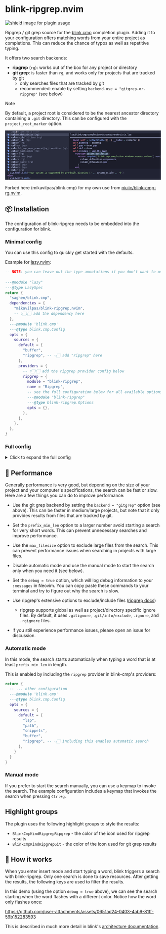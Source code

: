 # blink-ripgrep.nvim

<a href="https://dotfyle.com/plugins/mikavilpas/blink-ripgrep.nvim">
  <img
    src="https://dotfyle.com/plugins/mikavilpas/blink-ripgrep.nvim/shield?style=flat-square"
    alt="shield image for plugin usage"
  />
</a>

Ripgrep / git grep source for the
[blink.cmp](https://github.com/Saghen/blink.cmp) completion plugin. Adding it to
your configuration offers matching words from your entire project as
completions. This can reduce the chance of typos as well as repetitive typing.

It offers two search backends:

- **ripgrep** (`rg`): works out of the box for any project or directory
- **git grep**: is faster than `rg`, and works only for projects that are
  tracked by git
  - only searches files that are tracked by git
  - recommended: enable by setting `backend.use = "gitgrep-or-ripgrep"` (see
    below)

> [!NOTE]
>
> By default, a project root is considered to be the nearest ancestor directory
> containing a `.git` directory. This can be configured with the
> `project_root_marker` option.

![blink-ripgrep search with a context preview](./demo/screenshot.png)

Forked here (mikavilpas/blink.cmp) for my own use from
[niuiic/blink-cmp-rg.nvim](https://github.com/niuiic/blink-cmp-rg.nvim).

## 📦 Installation

The configuration of blink-ripgrep needs to be embedded into the configuration
for blink.

### Minimal config

You can use this config to quickly get started with the defaults.

Example for [lazy.nvim](https://lazy.folke.io/):

```lua
-- NOTE: you can leave out the type annotations if you don't want to use them

---@module "lazy"
---@type LazySpec
return {
  "saghen/blink.cmp",
  dependencies = {
    "mikavilpas/blink-ripgrep.nvim",
    -- 👆🏻👆🏻 add the dependency here
  },
  ---@module 'blink.cmp'
  ---@type blink.cmp.Config
  opts = {
    sources = {
      default = {
        "buffer",
        "ripgrep", -- 👈🏻 add "ripgrep" here
      },
      providers = {
        -- 👇🏻👇🏻 add the ripgrep provider config below
        ripgrep = {
          module = "blink-ripgrep",
          name = "Ripgrep",
          -- see the full configuration below for all available options
          ---@module "blink-ripgrep"
          ---@type blink-ripgrep.Options
          opts = {},
        },
      },
    },
  },
}
```

### Full config

<details>
<summary>Click to expand the full config</summary>

Example for [lazy.nvim](https://lazy.folke.io/):

```lua
-- NOTE: you can leave out the type annotations if you don't want to use them

---@module "lazy"
---@type LazySpec
return {
  "saghen/blink.cmp",
  dependencies = {
    {
      "mikavilpas/blink-ripgrep.nvim",
      version = "*", -- use the latest stable version
    },
    -- 👆🏻👆🏻 add the dependency here

    -- optional dependency used for toggling features on/off
    -- https://github.com/folke/snacks.nvim
    "folke/snacks.nvim",
  },
  ---@module 'blink.cmp'
  ---@type blink.cmp.Config
  opts = {
    sources = {
      default = {
        "buffer",
        "ripgrep", -- 👈🏻 add "ripgrep" here
      },
      providers = {
        -- 👇🏻👇🏻 add the ripgrep provider config below
        ripgrep = {
          module = "blink-ripgrep",
          name = "Ripgrep",
          -- the options below are optional, some default values are shown
          ---@module "blink-ripgrep"
          ---@type blink-ripgrep.Options
          opts = {
            -- the minimum length of the current word to start searching
            -- (if the word is shorter than this, the search will not start)
            prefix_min_len = 3,

            -- Specifies how to find the root of the project where the ripgrep
            -- search will start from. Accepts the same options as the marker
            -- given to `:h vim.fs.root()` which offers many possibilities for
            -- configuration. If none can be found, defaults to Neovim's cwd.
            --
            -- Examples:
            -- - ".git" (default)
            -- - { ".git", "package.json", ".root" }
            project_root_marker = ".git",

            -- When a result is found for a file whose filetype does not have a
            -- treesitter parser installed, fall back to regex based highlighting
            -- that is bundled in Neovim.
            fallback_to_regex_highlighting = true,

            -- Keymaps to toggle features on/off. This can be used to alter
            -- the behavior of the plugin without restarting Neovim. Nothing
            -- is enabled by default. Requires folke/snacks.nvim.
            toggles = {
              -- The keymap to toggle the plugin on and off from blink
              -- completion results. Example: "<leader>tg" ("toggle grep")
              on_off = nil,

              -- The keymap to toggle debug mode on/off. Example: "<leader>td" ("toggle debug")
              debug = nil,
            },

            backend = {
              -- The backend to use for searching. Defaults to "ripgrep".
              -- Available options:
              -- - "ripgrep", always use ripgrep
              -- - "gitgrep", always use git grep
              -- - "gitgrep-or-ripgrep", use git grep if possible, otherwise
              --   use ripgrep. Uses the same options as the gitgrep backend
              use = "ripgrep",

              -- Whether to set up custom highlight-groups for the icons used
              -- in the completion items. Defaults to `true`, which means this
              -- is enabled.
              customize_icon_highlight = true,

              ripgrep = {
                -- For many options, see `rg --help` for an exact description of
                -- the values that ripgrep expects.

                -- The number of lines to show around each match in the preview
                -- (documentation) window. For example, 5 means to show 5 lines
                -- before, then the match, and another 5 lines after the match.
                context_size = 5,

                -- The maximum file size of a file that ripgrep should include
                -- in its search. Useful when your project contains large files
                -- that might cause performance issues.
                -- Examples:
                -- "1024" (bytes by default), "200K", "1M", "1G", which will
                -- exclude files larger than that size.
                max_filesize = "1M",

                -- Enable fallback to neovim cwd if project_root_marker is not
                -- found. Default: `true`, which means to use the cwd.
                project_root_fallback = true,

                -- The casing to use for the search in a format that ripgrep
                -- accepts. Defaults to "--ignore-case". See `rg --help` for
                -- all the available options ripgrep supports, but you can try
                -- "--case-sensitive" or "--smart-case".
                search_casing = "--ignore-case",

                -- (advanced) Any additional options you want to give to
                -- ripgrep. See `rg -h` for a list of all available options.
                -- Might be helpful in adjusting performance in specific
                -- situations. If you have an idea for a default, please open
                -- an issue!
                --
                -- Not everything will work (obviously).
                additional_rg_options = {},

                -- Absolute root paths where the rg command will not be
                -- executed. Usually you want to exclude paths using gitignore
                -- files or ripgrep specific ignore files, but this can be used
                -- to only ignore the paths in blink-ripgrep.nvim, maintaining
                -- the ability to use ripgrep for those paths on the command
                -- line. If you need to find out where the searches are
                -- executed, enable `debug` and look at `:messages`.
                ignore_paths = {},

                -- Any additional paths to search in, in addition to the
                -- project root. This can be useful if you want to include
                -- dictionary files (/usr/share/dict/words), framework
                -- documentation, or any other reference material that is not
                -- available within the project root.
                additional_paths = {},
              },
            },

            gitgrep = {
              -- no options are currently available
            },

            -- Show debug information in `:messages` that can help in
            -- diagnosing issues with the plugin.
            debug = false,
          },
          -- (optional) customize how the results are displayed. Many options
          -- are available - make sure your lua LSP is set up so you get
          -- autocompletion help
          transform_items = function(_, items)
            for _, item in ipairs(items) do
              -- example: append a description to easily distinguish rg results
              item.labelDetails = {
                description = "(rg)",
              }
            end
            return items
          end,
        },
      },
      keymap = {
        -- 👇🏻👇🏻 (optional) add a keymap to invoke the search manually
        ["<c-g>"] = {
          function()
            require("blink-cmp").show({ providers = { "ripgrep" } })
          end,
        },
      },
    },
  },
}
```

</details>

## 🏁 Performance

Generally performance is very good, but depending on the size of your project
and your computer's specifications, the search can be fast or slow. Here are a
few things you can do to improve performance:

- Use the git grep backend by setting the `backend = "gitgrep"` option (see
  above). This can be faster in medium/large projects, but note that it only
  provides results from files that are tracked by git.
- Set the `prefix_min_len` option to a larger number avoid starting a search for
  very short words. This can prevent unnecessary searches and improve
  performance.
- Use the `max_filesize` option to exclude large files from the search. This can
  prevent performance issues when searching in projects with large files.
- Disable automatic mode and use the manual mode to start the search only when
  you need it (see below).
- Set the `debug = true` option, which will log debug information to your
  `:messages` in Neovim. You can copy paste these commands to your terminal and
  try to figure out why the search is slow.
- Use ripgrep's extensive options to exclude/include files
  ([ripgrep docs](https://github.com/BurntSushi/ripgrep/blob/master/GUIDE.md#automatic-filtering))
  - ripgrep supports global as well as project/directory specific ignore files.
    By default, it uses `.gitignore`, `.git/info/exclude`, `.ignore`, and
    `.rgignore` files.

- If you still experience performance issues, please open an issue for
  discussion.

### Automatic mode

In this mode, the search starts automatically when typing a word that is at
least `prefix_min_len` in length.

This is enabled by including the `ripgrep` provider in blink-cmp's providers:

```lua
return {
  -- ... other configuration
  ---@module 'blink.cmp'
  ---@type blink.cmp.Config
  opts = {
    sources = {
      default = {
        "lsp",
        "path",
        "snippets",
        "buffer",
        "ripgrep", -- 👈🏻 including this enables automatic search
      },
    }
  }
}
```

### Manual mode

If you prefer to start the search manually, you can use a keymap to invoke the
search. The example configuration includes a keymap that invokes the search when
pressing `Ctrl+g`.

## Highlight groups

The plugin uses the following highlight groups to style the results:

- `BlinkCmpKindRipgrepRipgrep` - the color of the icon used for ripgrep results
- `BlinkCmpKindRipgrepGit` - the color of the icon used for git grep results

## 🤔 How it works

When you enter insert mode and start typing a word, blink triggers a search with
blink-ripgrep. Only one search is done to save resources. After getting the
results, the following keys are used to filter the results.

In this demo (using the option `debug = true` above), we can see the search
starting when the word flashes with a different color. Notice how the word only
flashes once:

<!-- TODO add a better demo -->

<https://github.com/user-attachments/assets/0651ad24-0403-4ab9-81ff-59b152283593>

This is described in much more detail in blink's
[architecture documentation](https://cmp.saghen.dev/development/architecture.html).
